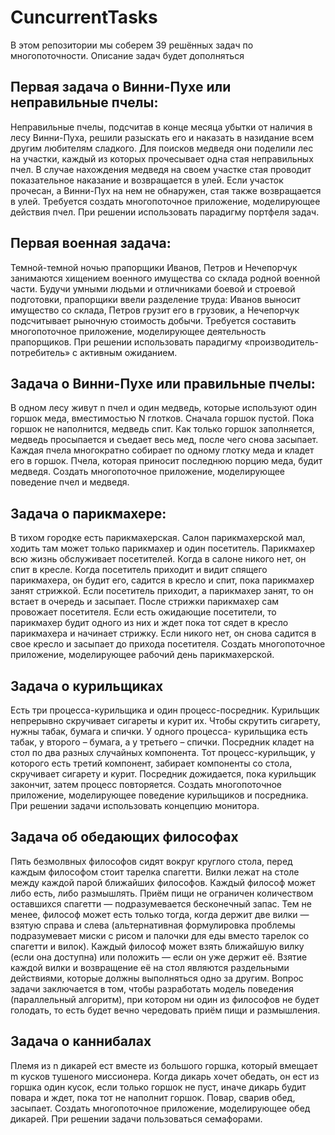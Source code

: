 # CuncurrentTasks
В этом репозитории мы соберем 39 решённых задач по многопоточности. Описание задач будет дополняться

## Первая задача о Винни-Пухе или неправильные пчелы:

Неправильные пчелы, подсчитав в конце месяца убытки от наличия в лесу Винни-Пуха, решили разыскать его и наказать в назидание всем другим любителям сладкого. Для поисков медведя они поделили лес на участки, каждый из которых прочесывает одна стая неправильных пчел. В случае нахождения медведя на своем участке стая проводит показательное наказание и возвращается в улей. Если участок прочесан, а Винни-Пух на нем не обнаружен, стая также возвращается в улей. Требуется создать многопоточное приложение, моделирующее действия пчел. При решении использовать парадигму портфеля задач.

## Первая военная задача:

Темной-темной ночью прапорщики Иванов, Петров и Нечепорчук занимаются хищением военного имущества со склада родной военной части. Будучи умными людьми и отличниками боевой и строевой подготовки, прапорщики ввели разделение труда: Иванов выносит имущество со склада, Петров грузит его в грузовик, а Нечепорчук подсчитывает рыночную стоимость добычи. Требуется составить многопоточное приложение, моделирующее деятельность прапорщиков. При решении использовать парадигму «производитель-потребитель» с активным ожиданием.

## Задача о Винни-Пухе или правильные пчелы:

В одном лесу живут n пчел и один медведь, которые используют один горшок меда, вместимостью N глотков. Сначала горшок пустой. Пока горшок не наполнится, медведь спит. Как только горшок заполняется, медведь просыпается и съедает весь мед, после чего снова засыпает. Каждая пчела многократно собирает по одному глотку меда и кладет его в горшок. Пчела, которая приносит последнюю порцию меда, будит медведя. Создать многопоточное приложение, моделирующее поведение пчел и медведя.

## Задача о парикмахере:

В тихом городке есть парикмахерская. Салон парикмахерской мал, ходить там может только парикмахер и один посетитель. Парикмахер всю жизнь обслуживает посетителей. Когда в салоне никого нет, он спит в кресле. Когда посетитель приходит и видит спящего парикмахера, он будит его, садится в кресло и спит, пока парикмахер занят стрижкой. Если посетитель приходит, а парикмахер занят, то он встает в очередь и засыпает. После стрижки парикмахер сам провожает посетителя. Если есть ожидающие посетители, то парикмахер будит одного из них и ждет пока тот сядет в кресло парикмахера и начинает стрижку. Если никого нет, он снова садится в свое кресло и засыпает до прихода посетителя. Создать многопоточное приложение, моделирующее рабочий день парикмахерской.

## Задача о курильщиках

Есть три процесса-курильщика и один процесс-посредник. Курильщик непрерывно скручивает сигареты и курит их. Чтобы скрутить сигарету, нужны табак, бумага и спички. У одного процесса- курильщика есть табак, у второго – бумага, а у третьего – спички. Посредник кладет на стол по два разных случайных компонента. Тот процесс-курильщик, у которого есть третий компонент, забирает компоненты со стола, скручивает сигарету и курит. Посредник дожидается, пока курильщик закончит, затем процесс повторяется. Создать многопоточное приложение, моделирующее поведение курильщиков и посредника. При решении задачи использовать концепцию монитора.

## Задача об обедающих философах

Пять безмолвных философов сидят вокруг круглого стола, перед каждым философом стоит тарелка спагетти. Вилки лежат на столе между каждой парой ближайших философов.
Каждый философ может либо есть, либо размышлять. Приём пищи не ограничен количеством оставшихся спагетти — подразумевается бесконечный запас. Тем не менее, философ может есть только тогда, когда держит две вилки — взятую справа и слева (альтернативная формулировка проблемы подразумевает миски с рисом и палочки для еды вместо тарелок со спагетти и вилок).
Каждый философ может взять ближайшую вилку (если она доступна) или положить — если он уже держит её. Взятие каждой вилки и возвращение её на стол являются раздельными действиями, которые должны выполняться одно за другим.
Вопрос задачи заключается в том, чтобы разработать модель поведения (параллельный алгоритм), при котором ни один из философов не будет голодать, то есть будет вечно чередовать приём пищи и размышления.

## Задача о каннибалах 

Племя из n дикарей ест вместе из большого горшка, который вмещает m кусков тушеного миссионера. Когда дикарь хочет обедать, он ест из горшка один кусок, если только горшок не пуст, иначе дикарь будит повара и ждет, пока тот не наполнит горшок. Повар, сварив обед, засыпает. Создать многопоточное приложение, моделирующее обед
дикарей. При решении задачи пользоваться семафорами.
